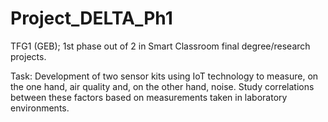 # Project_DELTA_Ph1
TFG1 (GEB); 1st phase out of 2 in Smart Classroom final degree/research projects.

Task: Development of two sensor kits using IoT technology to measure, on the one hand, air quality and, on the other hand, noise. Study correlations between these factors based on measurements taken in laboratory environments.
